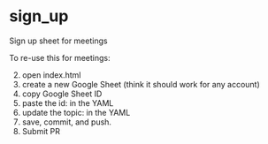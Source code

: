 # sign_up
Sign up sheet for meetings

To re-use this for meetings:

2. open index.html
3. create a new Google Sheet (think it should work for any account)
4. copy Google Sheet ID
5. paste the id: in the YAML
6. update the topic: in the YAML
7. save, commit, and push.
8. Submit PR
